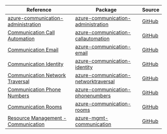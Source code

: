 | Reference | Package | Source |
|---|---|---|
|[azure-communication-administration](communication-administration-readme.md)|[azure-communication-administration](https://pypi.org/project/azure-communication-administration)|[GitHub](https://github.com/Azure/azure-sdk-for-python)|
|[Communication Call Automation](communication-callautomation-readme.md)|[azure-communication-callautomation](https://pypi.org/project/azure-communication-callautomation)|[GitHub](https://github.com/Azure/azure-sdk-for-python/blob/main/sdk/communication/azure-communication-callautomation)|
|[Communication Email](communication-email-readme.md)|[azure-communication-email](https://pypi.org/project/azure-communication-email)|[GitHub](https://github.com/Azure/azure-sdk-for-python/blob/main/sdk/communication/azure-communication-email)|
|[Communication Identity](communication-identity-readme.md)|[azure-communication-identity](https://pypi.org/project/azure-communication-identity)|[GitHub](https://github.com/Azure/azure-sdk-for-python/blob/main/sdk/communication/azure-communication-identity)|
|[Communication Network Traversal](communication-networktraversal-readme.md)|[azure-communication-networktraversal](https://pypi.org/project/azure-communication-networktraversal)|[GitHub](https://github.com/Azure/azure-sdk-for-python/blob/main/sdk/communication/azure-communication-networktraversal)|
|[Communication Phone Numbers](communication-phonenumbers-readme.md)|[azure-communication-phonenumbers](https://pypi.org/project/azure-communication-phonenumbers)|[GitHub](https://github.com/Azure/azure-sdk-for-python/blob/main/sdk/communication/azure-communication-phonenumbers)|
|[Communication Rooms](communication-rooms-readme.md)|[azure-communication-rooms](https://pypi.org/project/azure-communication-rooms)|[GitHub](https://github.com/Azure/azure-sdk-for-python/blob/main/sdk/communication/azure-communication-rooms)|
|[Resource Management - Communication](mgmt-communication-readme.md)|[azure-mgmt-communication](https://pypi.org/project/azure-mgmt-communication)|[GitHub](https://github.com/Azure/azure-sdk-for-python/blob/main/sdk/communication/azure-mgmt-communication)|
